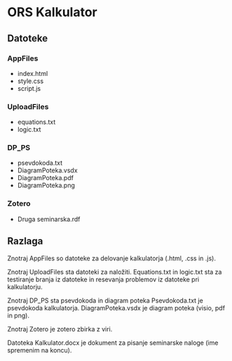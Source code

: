 # ORS Kalkulator
## Datoteke

### AppFiles
- index.html
- style.css
- script.js

### UploadFiles
- equations.txt
- logic.txt

### DP_PS
- psevdokoda.txt
- DiagramPoteka.vsdx
- DiagramPoteka.pdf
- DiagramPoteka.png

### Zotero
- Druga seminarska.rdf

## Razlaga
Znotraj AppFiles so datoteke za delovanje kalkulatorja (.html, .css in .js).

Znotraj UploadFiles sta datoteki za naložiti.
Equations.txt in logic.txt sta za testiranje branja iz datoteke in resevanja problemov iz datoteke pri kalkulatorju.

Znotraj DP_PS sta psevdokoda in diagram poteka
Psevdokoda.txt je psevdokoda kalkulatorja. 
DiagramPoteka.vsdx je diagram poteka (visio, pdf in png).

Znotraj Zotero je zotero zbirka z viri.

Datoteka Kalkulator.docx je dokument za pisanje seminarske naloge (ime spremenim na koncu).



